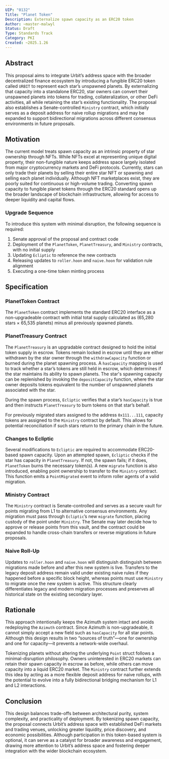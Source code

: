 ```yaml
---
UIP: "0132"
Title: "Planet Token"
Description: Externalize spawn capacity as an ERC20 token
Author: ~master-malwyl
Status: Draft
Type: Standards Track
Category: PKI
Created: ~2025.1.26
---
```


## Abstract

This proposal aims to integrate Urbit’s address space with the broader decentralized finance ecosystem by introducing a fungible ERC20 token called `URBIT` to represent each star’s unspawned planets. By externalizing that capacity into a standalone ERC20, star owners can convert their unspawned planets into tokens for trading, collateralization, or other DeFi activities, all while retaining the star’s existing functionality. The proposal also establishes a Senate-controlled `Ministry` contract, which initially serves as a deposit address for naive rollup migrations and may be expanded to support bidirectional migrations across different consensus environments in future proposals.

## Motivation

The current model treats spawn capacity as an intrinsic property of star ownership through NFTs. While NFTs excel at representing unique digital property, their non-fungible nature keeps address space largely isolated from major cryptocurrency markets and DeFi protocols. Currently, stars can only trade their planets by selling their entire star NFT or spawning and selling each planet individually. Although NFT marketplaces exist, they are poorly suited for continuous or high-volume trading. Converting spawn capacity to fungible planet tokens through the ERC20 standard opens up the broader landscape of blockchain infrastructure, allowing for access to deeper liquidity and capital flows.

### Upgrade Sequence

To introduce this system with minimal disruption, the following sequence is required:

1. Senate approval of the proposal and contract code
2. Deployment of the `PlanetToken`, `PlanetTreasury`, and `Ministry` contracts, with no initial supply
3. Updating `Ecliptic` to reference the new contracts
4. Releasing updates to `roller.hoon` and `naive.hoon` for validation rule alignment
5. Executing a one-time token minting process

## Specification

### PlanetToken Contract

The `PlanetToken` contract implements the standard ERC20 interface as a non-upgradeable contract with initial total supply calculated as (65,280 stars × 65,535 planets) minus all previously spawned planets.

### PlanetTreasury Contract

The `PlanetTreasury` is an upgradable contract designed to hold the initial token supply in escrow. Tokens remain locked in escrow until they are either withdrawn by the star owner through the `withdrawCapacity` function or burned during the planet spawning process. A `hasCapacity` mapping is used to track whether a star’s tokens are still held in escrow, which determines if the star maintains its ability to spawn planets. The star's spawning capacity can be replenished by invoking the `depositCapacity` function, where the star owner deposits tokens equivalent to the number of unspawned planets associated with the star.

During the spawn process, `Ecliptic` verifies that a star’s `hasCapacity` is true and then instructs `PlanetTreasury` to burn tokens on that star’s behalf.

For previously migrated stars assigned to the address `0x111...111`, capacity tokens are assigned to the `Ministry` contract by default. This allows for potential reconciliation if such stars return to the primary chain in the future.

### Changes to Ecliptic

Several modifications to `Ecliptic` are required to accommodate ERC20-based spawn capacity. Upon an attempted spawn, `Ecliptic` checks if the star has capacity in `PlanetTreasury`. If not, the spawn fails; if it does, `PlanetToken` burns the necessary token(s). A new `migrate` function is also introduced, enabling point ownership to transfer to the `Ministry` contract. This function emits a `PointMigrated` event to inform roller agents of a valid migration.

### Ministry Contract

The `Ministry` contract is Senate-controlled and serves as a secure vault for points migrating from L1 to alternative consensus environments. Any migration must pass through `Ecliptic`’s new `migrate` function, placing custody of the point under `Ministry`. The Senate may later decide how to approve or release points from this vault, and the contract could be expanded to handle cross-chain transfers or reverse migrations in future proposals.

### Naive Roll-Up

Updates to `roller.hoon` and `naive.hoon` will distinguish distinguish between migrations made before and after this new system is live. Transfers to the legacy deposit address remain valid under existing naive rules if they happened before a specific block height, whereas points must use `Ministry` to migrate once the new system is active. This structure clearly differentiates legacy and modern migration processes and preserves all historical state on the existing secondary layer.

## Rationale

This approach intentionally keeps the Azimuth system intact and avoids redeploying the `Azimuth` contract. Since Azimuth is non-upgradeable, it cannot simply accept a new field such as `hasCapacity` for all star points. Although this design results in two “sources of truth”—one for ownership and one for capacity—it prevents a network-wide overhaul.

Tokenizing planets without altering the underlying `Point` struct follows a minimal-disruption philosophy. Owners uninterested in ERC20 markets can retain their spawn capacity in escrow as before, while others can move capacity into a liquid ERC20 market. The `Ministry` contract further extends this idea by acting as a more flexible deposit address for naive rollups, with the potential to evolve into a fully bidirectional bridging mechanism for L1 and L2 interactions.

## Conclusion

This design balances trade-offs between architectural purity, system complexity, and practicality of deployment. By tokenizing spawn capacity, the proposal connects Urbit’s address space with established DeFi markets and trading venues, unlocking greater liquidity, price discovery, and economic possibilities. Although participation in this token-based system is optional, it can serve as a catalyst for broader awareness and engagement, drawing more attention to Urbit’s address space and fostering deeper integration with the wider blockchain ecosystem.
